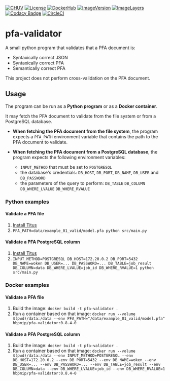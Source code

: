 [![CHUV](https://img.shields.io/badge/CHUV-LREN-AF4C64.svg)](https://www.unil.ch/lren/en/home.html) [![License](https://img.shields.io/badge/license-Apache--2.0-blue.svg)](https://github.com/LREN-CHUV/pfa-validator/blob/master/LICENSE) [![DockerHub](https://img.shields.io/badge/docker-hbpmip%2Fpfa--validator-008bb8.svg)](https://hub.docker.com/r/hbpmip/pfa-validator/) [![ImageVersion](https://images.microbadger.com/badges/version/hbpmip/pfa-validator.svg)](https://hub.docker.com/r/hbpmip/pfa-validator/tags "hbpmip/pfa-validator image tags") [![ImageLayers](https://images.microbadger.com/badges/image/hbpmip/pfa-validator.svg)](https://microbadger.com/#/images/hbpmip/pfa-validator "hbpmip/pfa-validator on microbadger") [![Codacy Badge](https://api.codacy.com/project/badge/Grade/TODO)](https://www.codacy.com/app/hbp-mip/pfa-validator?utm_source=github.com&amp;utm_medium=referral&amp;utm_content=LREN-CHUV/pfa-validator&amp;utm_campaign=Badge_Grade) [![CircleCI](https://circleci.com/gh/LREN-CHUV/pfa-validator.svg?style=svg)](https://circleci.com/gh/LREN-CHUV/pfa-validator)

# pfa-validator

A small python program that validates that a PFA document is:
- Syntaxically correct JSON
- Syntaxically correct PFA
- Semantically correct PFA

This project does not perform cross-validation on the PFA document.

## Usage
The program can be run as a **Python program** or as a **Docker container**.

It may fetch the PFA document to validate from the file system or from a PostgreSQL database.

- **When fetching the PFA document from the file system**, the program expects a `PFA_PATH` environment
variable that contains the path to the PFA document to validate.

- **When fetching the PFA document from a PostgreSQL database**, the program expects the following environment variables:
  * `INPUT_METHOD` that must be set to `POSTGRESQL`
  * the database's credentials: `DB_HOST`, `DB_PORT`, `DB_NAME`, `DB_USER` and `DB_PASSWORD`
  * the parameters of the query to perform: `DB_TABLE` `DB_COLUMN` `DB_WHERE_LVALUE` `DB_WHERE_RVALUE`

### Python examples

#### Validate a PFA file
1. [Install Titus](https://github.com/opendatagroup/hadrian/wiki/Installation#case-4-you-want-to-install-titus-in-python)
2. `PFA_PATH=data/example_01_valid/model.pfa python src/main.py`

#### Validate a PFA PostgreSQL column
1. [Install Titus](https://github.com/opendatagroup/hadrian/wiki/Installation#case-4-you-want-to-install-titus-in-python)
2. `INPUT_METHOD=POSTGRESQL DB_HOST=172.20.0.2 DB_PORT=5432 DB_NAME=woken DB_USER=... DB_PASSWORD=... DB_TABLE=job_result DB_COLUMN=data DB_WHERE_LVALUE=job_id DB_WHERE_RVALUE=1 python src/main.py`

### Docker examples

#### Validate a PFA file
1. Build the image: `docker build -t pfa-validator .`
2. Run a container based on that image: `docker run --volume $(pwd)/data:/data --env PFA_PATH="/data/example_01_valid/model.pfa" hbpmip/pfa-validator:0.8.4-0`

#### Validate a PFA PostgreSQL column
1. Build the image: `docker build -t pfa-validator .`
2. Run a container based on that image: `docker run --volume $(pwd)/data:/data --env INPUT_METHOD=POSTGRESQL --env DB_HOST=172.20.0.2 --env DB_PORT=5432 --env DB_NAME=woken --env DB_USER=... --env DB_PASSWORD=... --env DB_TABLE=job_result --env DB_COLUMN=data --env DB_WHERE_LVALUE=job_id --env DB_WHERE_RVALUE=1 hbpmip/pfa-validator:0.8.4-0`
